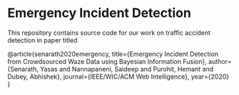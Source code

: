 # Emergency Incident Detection

This repository contains source code for our work on traffic accident detection in paper titled

@article{senarath2020emergency,
  title={Emergency Incident Detection from Crowdsourced Waze Data using Bayesian Information Fusion},
  author={Senarath, Yasas and Nannapaneni, Saideep and Purohit, Hemant and Dubey, Abhishek},
  journal={IEEE/WIC/ACM Web Intelligence},
  year={2020}
}
